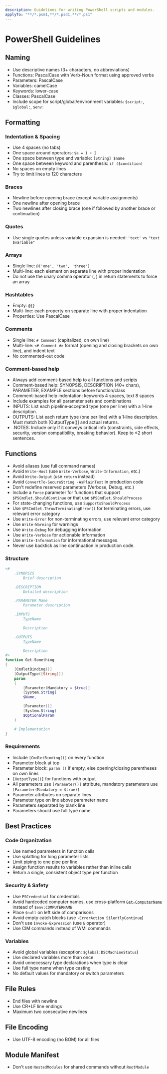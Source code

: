 ```yaml
---
description: Guidelines for writing PowerShell scripts and modules.
applyTo: "**/*.psm1,**/*.psd1,**/*.ps1"
---
```


# PowerShell Guidelines

## Naming

- Use descriptive names (3+ characters, no abbreviations)
- Functions: PascalCase with Verb-Noun format using approved verbs
- Parameters: PascalCase
- Variables: camelCase
- Keywords: lower-case
- Classes: PascalCase
- Include scope for script/global/environment variables: `$script:`, `$global:`, `$env:`

## Formatting

### Indentation & Spacing
- Use 4 spaces (no tabs)
- One space around operators: `$a = 1 + 2`
- One space between type and variable: `[String] $name`
- One space between keyword and parenthesis: `if ($condition)`
- No spaces on empty lines
- Try to limit lines to 120 characters

### Braces

- Newline before opening brace (except variable assignments)
- One newline after opening brace
- Two newlines after closing brace (one if followed by another brace or continuation)

### Quotes

- Use single quotes unless variable expansion is needed: `'text'` vs `"text $variable"`

### Arrays

- Single line: `@('one', 'two', 'three')`
- Multi-line: each element on separate line with proper indentation
- Do not use the unary comma operator (`,`) in return statements to force
  an array

### Hashtables

- Empty: `@{}`
- Multi-line: each property on separate line with proper indentation
- Properties: Use PascalCase

### Comments

- Single line: `# Comment` (capitalized, on own line)
- Multi-line: `<# Comment #>` format (opening and closing brackets on own line), and indent text
- No commented-out code

### Comment-based help

- Always add comment-based help to all functions and scripts
- Comment-based help: SYNOPSIS, DESCRIPTION (40+ chars), PARAMETER, EXAMPLE sections before function/class
- Comment-based help indentation: keywords 4 spaces, text 8 spaces
- Include examples for all parameter sets and combinations
- INPUTS: List each pipeline‑accepted type (one per line) with a 1‑line description.
- OUTPUTS: List each return type (one per line) with a 1‑line description. Must match both [OutputType()] and actual returns.
- .NOTES: Include only if it conveys critical info (constraints, side effects, security, version compatibility, breaking behavior). Keep to ≤2 short sentences.

## Functions

- Avoid aliases (use full command names)
- Avoid `Write-Host` (use `Write-Verbose`, `Write-Information`, etc.)
- Avoid `Write-Output` (use `return` instead)
- Avoid `ConvertTo-SecureString -AsPlainText` in production code
- Don't redefine reserved parameters (Verbose, Debug, etc.)
- Include a `Force` parameter for functions that support `$PSCmdlet.ShouldContinue` or that use `$PSCmdlet.ShouldProcess`
- For state-changing functions, use `SupportsShouldProcess`
- Use `$PSCmdlet.ThrowTerminatingError()` for terminating errors, use relevant error category
- Use `Write-Error` for non-terminating errors, use relevant error category
- Use `Write-Warning` for warnings
- Use `Write-Debug` for debugging information
- Use `Write-Verbose` for actionable information
- Use `Write-Information` for informational messages.
- Never use backtick as line continuation in production code.

### Structure

```powershell
<#
    .SYNOPSIS
        Brief description

    .DESCRIPTION
        Detailed description

    .PARAMETER Name
        Parameter description

    .INPUTS
        TypeName

        Description

    .OUTPUTS
        TypeName

        Description
#>
function Get-Something
{
    [CmdletBinding()]
    [OutputType([String])]
    param
    (
        [Parameter(Mandatory = $true)]
        [System.String]
        $Name,

        [Parameter()]
        [System.String]
        $OptionalParam
    )

    # Implementation
}
```

### Requirements

- Include `[CmdletBinding()]` on every function
- Parameter block at top
- Parameter block: `param ()` if empty, else opening/closing parentheses on own lines
- `[OutputType()]` for functions with output
- All parameters use `[Parameter()]` attribute, mandatory parameters use `[Parameter(Mandatory = $true)]`
- Parameter attributes on separate lines
- Parameter type on line above parameter name
- Parameters separated by blank line
- Parameters should use full type name.

## Best Practices

### Code Organization

- Use named parameters in function calls
- Use splatting for long parameter lists
- Limit piping to one pipe per line
- Assign function results to variables rather than inline calls
- Return a single, consistent object type per function

### Security & Safety

- Use `PSCredential` for credentials
- Avoid hardcoded computer names, use cross-platform [`Get-ComputerName`](https://github.com/dsccommunity/DscResource.Common/wiki/Get%E2%80%91ComputerName) instead of `$env:COMPUTERNAME`
- Place `$null` on left side of comparisons
- Avoid empty catch blocks (use `-ErrorAction SilentlyContinue`)
- Don't use `Invoke-Expression` (use `&` operator)
- Use CIM commands instead of WMI commands

### Variables

- Avoid global variables (exception: `$global:DSCMachineStatus`)
- Use declared variables more than once
- Avoid unnecessary type declarations when type is clear
- Use full type name when type casting
- No default values for mandatory or switch parameters

## File Rules

- End files with newline
- Use CR+LF line endings
- Maximum two consecutive newlines

## File Encoding

- Use UTF-8 encoding (no BOM) for all files

## Module Manifest

- Don't use `NestedModules` for shared commands without `RootModule`
